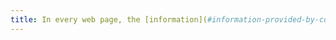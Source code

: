 ```yaml
---
title: In every web page, the [information](#information-provided-by-colour) must not be provided by colour alone. Is this rule respected?
---
```

